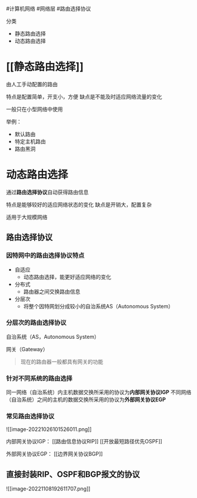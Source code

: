 #计算机网络 #网络层 #路由选择协议

分类
- 静态路由选择
- 动态路由选择

# [[静态路由选择]]

由人工手动配置的路由

特点是配置简单，开支小，方便
缺点是不能及时适应网络流量的变化

一般只在小型网络中使用

举例：
- 默认路由
- 特定主机路由
- 路由黑洞

# 动态路由选择

通过**路由选择协议**自动获得路由信息

特点是能够较好的适应网络状态的变化
缺点是开销大，配置复杂

适用于大规模网络

## 路由选择协议

### 因特网中的路由选择协议特点

- 自适应
	- 动态路由选择，能更好适应网络的变化
- 分布式
	- 路由器之间交换路由信息
- 分层次
	- 将整个因特网划分成较小的自治系统AS（Autonomous System）

### 分层次的路由选择协议

自治系统（AS，Autonomous System）

网关（Gateway）

>现在的路由器一般都具有网关的功能

### 针对不同系统的路由选择

同一网络（自治系统）内主机数据交换所采用的协议为**内部网关协议IGP**
不同网络（自治系统）之间的主机的数据交换所采用的协议为**外部网关协议EGP**

### 常见路由选择协议

![[image-20221026101526011.png]]

内部网关协议IGP：
[[路由信息协议RIP]]
[[开放最短路径优先OSPF]]

外部网关协议EGP：
[[边界网关协议BGP]]

## 直接封装RIP、OSPF和BGP报文的协议

![[image-20221108192611707.png]]

